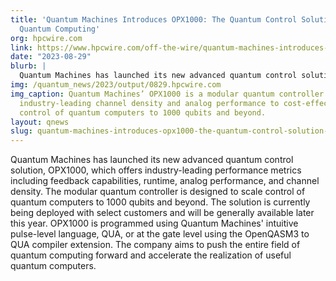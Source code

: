 ```yaml
---
title: 'Quantum Machines Introduces OPX1000: The Quantum Control Solution for Large-Scale
  Quantum Computing'
org: hpcwire.com
link: https://www.hpcwire.com/off-the-wire/quantum-machines-introduces-opx1000-the-quantum-control-solution-for-large-scale-quantum-computing/
date: "2023-08-29"
blurb: |
  Quantum Machines has launched its new advanced quantum control solution, OPX1000, which offers industry-leading performance metrics including feedback capabilities, runtime, analog performance, and channel density. The modular quantum controller is designed to scale control of quantum computers to 1000 qubits and beyond. The solution is currently being deployed with select customers and will be generally available later this year. OPX1000 is programmed using Quantum Machines' intuitive pulse-level language, QUA, or at the gate level using the OpenQASM3 to QUA compiler extension. The company aims to push the entire field of quantum computing forward and accelerate the realization of useful quantum computers.
img: /quantum_news/2023/output/0829.hpcwire.com
img_caption: Quantum Machines’ OPX1000 is a modular quantum controller that provides
  industry-leading channel density and analog performance to cost-effectively scale
  control of quantum computers to 1000 qubits and beyond.
layout: qnews
slug: quantum-machines-introduces-opx1000-the-quantum-control-solution-for-large-scale-quantum-computing
---
```


Quantum Machines has launched its new advanced quantum control solution, OPX1000, which offers industry-leading performance metrics including feedback capabilities, runtime, analog performance, and channel density. The modular quantum controller is designed to scale control of quantum computers to 1000 qubits and beyond. The solution is currently being deployed with select customers and will be generally available later this year. OPX1000 is programmed using Quantum Machines' intuitive pulse-level language, QUA, or at the gate level using the OpenQASM3 to QUA compiler extension. The company aims to push the entire field of quantum computing forward and accelerate the realization of useful quantum computers.
